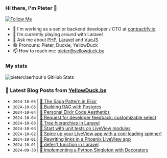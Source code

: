 ### Hi there, I'm Pieter 👋  
[![Follow Me](https://img.shields.io/github/followers/pieterclaerhout?label=Follow&style=social)](https://github.com/pieterclaerhout)

- 🏢 I'm working as a senior backend developer / CTO at [contractify.io](https://contractify.io)
- 🌱 I’m currently playing around with Laravel
- 💬 Ask me about [PHP](https://php.net), [Laravel](http://laravel.com) and [VueJS](https://vuejs.org)
- 😄 Pronouns: Pieter, Duckie, YellowDuck
- 📫 How to reach me: pieter@yellowduck.be

### My stats

![pieterclaerhout's GitHub Stats](https://github-readme-stats.vercel.app/api?username=pieterclaerhout&show_icons=true&count_private=true&line_height=40)

### 📩 Latest Blog Posts from [YellowDuck.be](https://www.yellowduck.be/)
<!-- BLOG-POST-LIST:START -->
- `2024-10-05` | [🔗 The Saga Pattern in Elixir](https://www.yellowduck.be/posts/the-saga-pattern-in-elixir)  
- `2024-10-05` | [🔗 Building RAG with Postgres](https://www.yellowduck.be/posts/building-rag-with-postgres)  
- `2024-10-04` | [🔗 Personal Elixir Code Aesthetics](https://www.yellowduck.be/posts/personal-elixir-code-aesthetics-mike-zornek)  
- `2024-10-04` | [🔗 Request for developer feedback: customizable select](https://www.yellowduck.be/posts/request-for-developer-feedback-customizable-select-blog-chrome-for-developers)  
- `2024-10-03` | [🔗 Tree hierarchies in Laravel](https://www.yellowduck.be/posts/tree-hierarchies-in-laravel)  
- `2024-10-03` | [🔗 Start with unit tests on LiveView modules](https://www.yellowduck.be/posts/start-with-unit-tests-on-liveview-modules)  
- `2024-10-02` | [🔗 Spice up your LiveView app with a cool loading spinner!](https://www.yellowduck.be/posts/spice-up-your-liveview-app-with-a-cool-loading-spinner)  
- `2024-10-01` | [🐥 Rewriting links in a Phoenix LiveView app](https://www.yellowduck.be/posts/rewriting-links-in-a-phoenix-liveview-app)  
- `2024-10-01` | [🔗 defer&lpar;&rpar; function in Laravel](https://www.yellowduck.be/posts/defer-function-in-laravel-laravel-eco)  
- `2024-09-30` | [🐥 Implementing a Python Singleton with Decorators](https://www.yellowduck.be/posts/implementing-a-python-singleton-with-decorators)  

<!-- BLOG-POST-LIST:END -->
